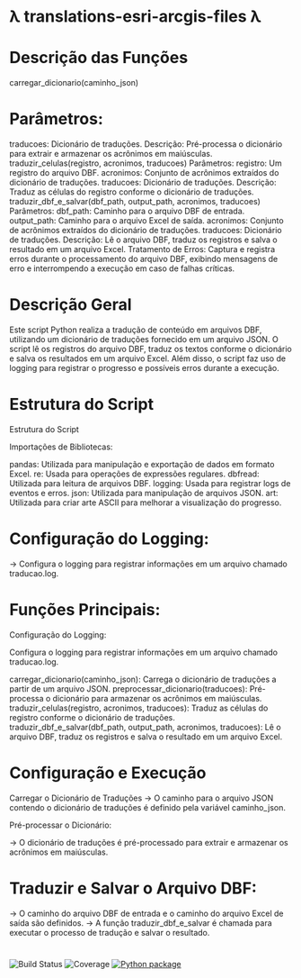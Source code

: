 # λ translations-esri-arcgis-files  λ
#
# Descrição das Funções
carregar_dicionario(caminho_json)

# Parâmetros: 

traducoes: Dicionário de traduções.
Descrição: Pré-processa o dicionário para extrair e armazenar os acrônimos em maiúsculas.
traduzir_celulas(registro, acronimos, traducoes)
Parâmetros:
registro: Um registro do arquivo DBF.
acronimos: Conjunto de acrônimos extraídos do dicionário de traduções.
traducoes: Dicionário de traduções.
Descrição: Traduz as células do registro conforme o dicionário de traduções.
traduzir_dbf_e_salvar(dbf_path, output_path, acronimos, traducoes)
Parâmetros:
dbf_path: Caminho para o arquivo DBF de entrada.
output_path: Caminho para o arquivo Excel de saída.
acronimos: Conjunto de acrônimos extraídos do dicionário de traduções.
traducoes: Dicionário de traduções.
Descrição: Lê o arquivo DBF, traduz os registros e salva o resultado em um arquivo Excel.
Tratamento de Erros: Captura e registra erros durante o processamento do arquivo DBF, exibindo mensagens de erro e interrompendo a execução em caso de falhas críticas.

# Descrição Geral
Este script Python realiza a tradução de conteúdo em arquivos DBF, utilizando um dicionário de traduções fornecido em um arquivo JSON. O script lê os registros do arquivo DBF, traduz os textos conforme o dicionário e salva os resultados em um arquivo Excel. Além disso, o script faz uso de logging para registrar o progresso e possíveis erros durante a execução.


# Estrutura do Script

Estrutura do Script

Importações de Bibliotecas:

pandas: Utilizada para manipulação e exportação de dados em formato Excel.
re: Usada para operações de expressões regulares.
dbfread: Utilizada para leitura de arquivos DBF.
logging: Usada para registrar logs de eventos e erros.
json: Utilizada para manipulação de arquivos JSON.
art: Utilizada para criar arte ASCII para melhorar a visualização do progresso.

# Configuração do Logging:
-> Configura o logging para registrar informações em um arquivo chamado traducao.log.

# Funções Principais:

Configuração do Logging:

Configura o logging para registrar informações em um arquivo chamado traducao.log.

carregar_dicionario(caminho_json): Carrega o dicionário de traduções a partir de um arquivo JSON.
preprocessar_dicionario(traducoes): Pré-processa o dicionário para armazenar os acrônimos em maiúsculas.
traduzir_celulas(registro, acronimos, traducoes): Traduz as células do registro conforme o dicionário de traduções.
traduzir_dbf_e_salvar(dbf_path, output_path, acronimos, traducoes): Lê o arquivo DBF, traduz os registros e salva o resultado em um arquivo Excel.


# Configuração e Execução
Carregar o Dicionário de Traduções
-> O caminho para o arquivo JSON contendo o dicionário de traduções é definido pela variável caminho_json.

Pré-processar o Dicionário:

-> O dicionário de traduções é pré-processado para extrair e armazenar os acrônimos em maiúsculas.

# Traduzir e Salvar o Arquivo DBF:
-> O caminho do arquivo DBF de entrada e o caminho do arquivo Excel de saída são definidos.
-> A função traduzir_dbf_e_salvar é chamada para executar o processo de tradução e salvar o resultado.

#
![Build Status](https://img.shields.io/github/actions/workflow/status/wkndavid/translations-esri-arcgis-files/python-package.yml?branch=main)
![Coverage](https://img.shields.io/codecov/c/github/wkndavid/translations-esri-arcgis-files?branch=main)
[![Python package](https://github.com/wkndavid/translations-esri-arcgis-files/actions/workflows/python-package.yml/badge.svg)](https://github.com/wkndavid/translations-esri-arcgis-files/actions/workflows/python-package.yml)